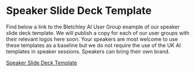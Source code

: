 # Speaker Slide Deck Template

Find below a link to the Bletchley AI User Group example of our speaker slide deck template. We will publish a copy for each of our user groups with their relevant logos here soon. Your speakers are most welcome to use these templates as a baseline but we do not require the use of the UK AI templates in speaker sessions. Speakers can bring their own brand.

[Speaker Slide Deck Template](https://lewisdoesdev.sharepoint.com/:p:/s/UKAIUserGroups/EeKyzXgz-yxBq5CJM_6-j84BpqDLY0bX9p-1Et0jYzzL9Q?e=8QUAc0)